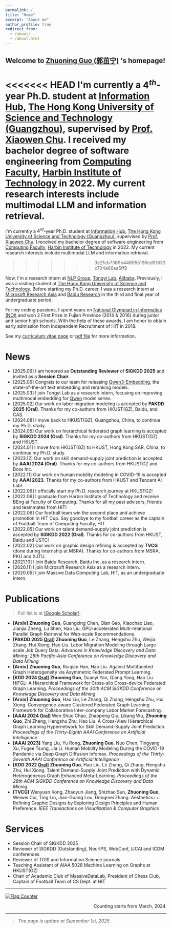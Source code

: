 ```yaml
---
permalink: /
title: "Home"
excerpt: "About me"
author_profile: true
redirect_from:
  - /about/
  - /about.html
---
```


## Welcome to [Zhuoning Guo (郭茁宁)](https://gzn00417.github.io/) 's homepage!

<<<<<<< HEAD
I'm currently a $4^{th}$-year Ph.D. student at [Information Hub](https://infh.hkust-gz.edu.cn/en), [The Hong Kong University of Science and Technology (Guangzhou)](https://hkust-gz.edu.cn/), supervised by [Prof. Xiaowen Chu](https://sites.google.com/view/chuxiaowen). I received my bachelor degree of software engineering from [Computing Faculty](http://cs.hit.edu.cn/), [Harbin Institute of Technology](http://www.hit.edu.cn/) in 2022. My current research interests include multimodal LLM and information retrieval.
=======
I'm currently a $4^{rd}$-year Ph.D. student at [Information Hub](https://infh.hkust-gz.edu.cn/en), [The Hong Kong University of Science and Technology (Guangzhou)](https://hkust-gz.edu.cn/), supervised by [Prof. Xiaowen Chu](https://sites.google.com/view/chuxiaowen). I received my bachelor degree of software engineering from [Computing Faculty](http://cs.hit.edu.cn/), [Harbin Institute of Technology](http://www.hit.edu.cn/) in 2022. My current research interests include multimodal LLM and information retrieval.
>>>>>>> 3e21cb7369b448955136ed91833c704a66ea5ff9

Now, I'm a research intern at [NLP Group](https://huggingface.co/Alibaba-NLP), [Tongyi Lab](https://tongyi.aliyun.com), [Alibaba](https://www.alibabagroup.com/). Previously, I was a visiting student at [The Hong Kong University of Science and Technology](https://hkust.edu.hk/). Before starting my Ph.D. career, I was a research intern at [Microsoft Research Asia](https://www.msra.cn/) and [Baidu Research](http://research.baidu.com/) in the third and final year of undergraduate period.

For my coding passions, I spent years on [National Olympiad in Informatics (NOI)](https://www.noi.cn/) and won 2 First Prize in Fujian Province (2014 & 2016) during junior and senior high schools. With the help of these awards, I am honor to obtain early admission from Independent Recruitment of HIT in 2018.

See my [curriculum vitae page](https://gzn00417.github.io/cv/) or [pdf file](https://gzn00417.github.io/files/CV-GuoZhuoning-20250509.pdf) for more information.


# News

- \[2025.06\] I am honored as **Outstanding Reviewer** of **SIGKDD 2025** and invited as a **Session Chair**.
- \[2025.06\] Congrats to our team for releasing [Qwen3-Embedding](https://github.com/QwenLM/Qwen3-Embedding), the state-of-the-art text embedding and reranking models.
- \[2025.03\] I join Tongyi Lab as a research intern, focusing on improving multimodal embedding for [Qwen](https://qwenlm.github.io/) model series.
- \[2025.02\] Our work on labor migration modeling is accepted by **PAKDD 2025 (Oral)**. Thanks for my co-authors from HKUST(GZ), Baidu, and CAS.
- \[2024.08\] I move back to HKUST(GZ), Guangzhou, China, to continue my Ph.D. study.
- \[2024.05\] Our work on hierarchical federated graph learning is accepted by **SIGKDD 2024 (Oral)**. Thanks for my co-authors from HKUST(GZ) and HKUST.
- \[2024.01\] I move from HKUST(GZ) to HKUST, Hong Kong SAR, China, to continue my Ph.D. study.
- \[2023.12\] Our work on skill demand-supply joint prediction is accepted by **AAAI 2024 (Oral)**. Thanks for my co-authors from HKUSTGZ and Boss Inc.
- \[2022.11\] Our work on human mobility modeling in COVID-19 is accepted by **AAAI 2023**. Thanks for my co-authors from HKUST and Tencent AI Lab!
- \[2022.09\] I officially start my Ph.D. research journey at HKUSTGZ!
- \[2022.06\] I graduate from Harbin Institute of Technology and receive BEng at Faculty of Computing. Thanks for all my past advisors, friends and teammates from HIT!
- \[2022.06\] Our football team win the second place and achieve promotion in HIT Cup. Say goodbye to my football career as the captain of Football Team of Computing Faculty, HIT.
- \[2022.05\] Our work on talent demand-supply joint prediction is accepted by **SIGKDD 2022 (Oral)**. Thanks for co-authors from HKUST, Baidu and USTC!
- \[2022.02\] Our work on graphic design refining is accepted by **TVCG** (done during internship at MSRA). Thanks for co-authors from MSRA, PKU and XJTU.
- \[2021.10\] I join Baidu Research, Baidu Inc, as a research intern.
- \[2020.11\] I join Microsoft Research Asia as a research intern.
- \[2020.05\] I join Massive Data Computing Lab, HIT, as an undergraduate intern.


# Publications

> Full list is at [(Google Scholar)](https://scholar.google.com/citations?user=jBd64WgAAAAJ).

- **[Arxiv]** **Zhuoning Guo**, Guangxing Chen, Qian Gao, Xiaochao Liao, Jianjia Zheng, Lu Shen, Hao Liu. GPU-accelerated Multi-relational Parallel Graph Retrieval for Web-scale Recommendations.
- **[PAKDD 2025 <u>Oral</u>]** **Zhuoning Guo**, Le Zhang, Hengshu Zhu, Weijia Zhang, Hui Xiong, Hao Liu. Labor Migration Modeling through Large-scale Job Query Data. *Advances in Knowledge Discovery and Data Mining: 28th Pacific-Asia Conference on Knowledge Discovery and Data Mining*
- **[Arxiv]** **Zhuoning Guo**, Ruiqian Han, Hao Liu. Against Multifaceted Graph Heterogeneity via Asymmetric Federated Prompt Learning.
- **[KDD 2024 <u>Oral</u>]** **Zhuoning Guo**, Duanyi Yao, Qiang Yang, Hao Liu. HiFGL: A Hierarchical Framework for Cross-silo Cross-device Federated Graph Learning. *Proceedings of the 30th ACM SIGKDD Conference on Knowledge Discovery and Data Mining*
- **[Arxiv]** **Zhuoning Guo**, Hao Liu, Le Zhang, Qi Zhang, Hengshu Zhu, Hui Xiong. Convergence-aware Clustered Federated Graph Learning Framework for Collaborative Inter-company Labor Market Forecasting.
- **[AAAI 2024 <u>Oral</u>]** Wen Shuo Chao, Zhaopeng Qiu, Likang Wu, **Zhuoning Guo**, Zhi Zheng, Hengshu Zhu, Hao Liu. A Cross-View Hierarchical Graph Learning Hypernetwork for Skill Demand-Supply Joint Prediction. *Proceedings of the Thirty-Eighth AAAI Conference on Artificial Intelligence*
- **[AAAI 2023]** Yang Liu, Yu Rong, **Zhuoning Guo**, Nuo Chen, Tingyang Xu, Fugee Tsung, Jia Li. Human Mobility Modeling During the COVID-19 Pandemic via Deep Graph Diffusion Infomax. *Proceedings of the Thirty-Seventh AAAI Conference on Artificial Intelligence*
- **[KDD 2022 <u>Oral</u>]** **Zhuoning Guo**, Hao Liu, Le Zhang, Qi Zhang, Hengshu Zhu, Hui Xiong. Talent Demand-Supply Joint Prediction with Dynamic Heterogeneous Graph Enhanced Meta-Learning. *Proceedings of the 28th ACM SIGKDD Conference on Knowledge Discovery and Data Mining*
- **[TVCG]** Wenyuan Kong, Zhaoyun Jiang, Shizhao Sun, **Zhuoning Guo**, Weiwei Cui, Ting Liu, Jian-Guang Lou, Dongmei Zhang. Aesthetics++: Refining Graphic Designs by Exploring Design Principles and Human Preference. *IEEE Transactions on Visualization & Computer Graphics*


# Services

- Session Chair of SIGKDD 2025
- Reviewer of SIGKDD (Outstanding), NeurIPS, WebConf, IJCAI and ICDM conferences
- Reviewer of TOIS and Information Science journals
- Teaching Assistant of AIAA 5028 Machine Learning on Graphs at HKUST(GZ)
- Chair of Academic Club of MassiveDataLab, President of Chess Club, Captain of Football Team of CS Dept. at HIT


---

<a href="https://info.flagcounter.com/PELK"><img src="https://s11.flagcounter.com/map/PELK/size_l/txt_000000/border_CCCCCC/pageviews_1/viewers_0/flags_0/" alt="Flag Counter" border="0"></a>
<div style="text-align: right;">Counting starts from March, 2024.</div>

---

> *The page is update at September 1st, 2025.*
